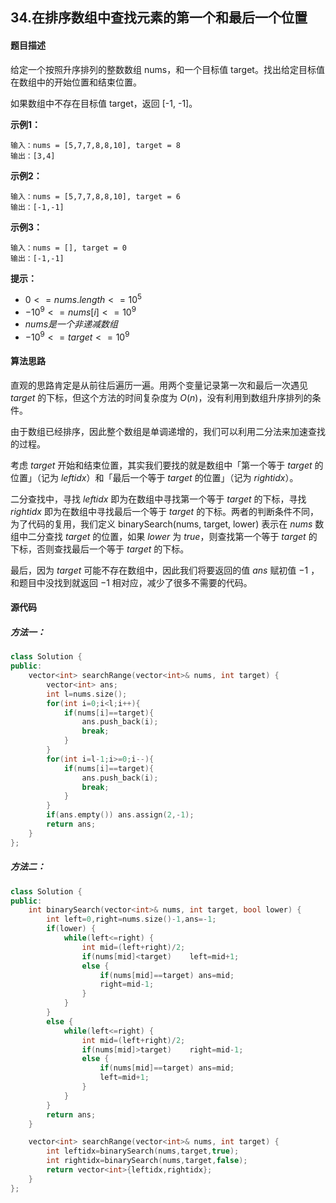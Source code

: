 ## 34.在排序数组中查找元素的第一个和最后一个位置
#### 题目描述
给定一个按照升序排列的整数数组 nums，和一个目标值 target。找出给定目标值在数组中的开始位置和结束位置。

如果数组中不存在目标值 target，返回 [-1, -1]。  

**示例1：**
```
输入：nums = [5,7,7,8,8,10], target = 8
输出：[3,4]
```
**示例2：**
```
输入：nums = [5,7,7,8,8,10], target = 6
输出：[-1,-1]
```
**示例3：**
```
输入：nums = [], target = 0
输出：[-1,-1]
```
**提示：**
- $0 <= nums.length <= 10^5$
- $-10^9 <= nums[i] <= 10^9$
- $nums 是一个非递减数组$
- $-10^9 <= target <= 10^9$

#### 算法思路
直观的思路肯定是从前往后遍历一遍。用两个变量记录第一次和最后一次遇见 $target$ 的下标，但这个方法的时间复杂度为 $O(n)$，没有利用到数组升序排列的条件。

由于数组已经排序，因此整个数组是单调递增的，我们可以利用二分法来加速查找的过程。

考虑 $target$ 开始和结束位置，其实我们要找的就是数组中「第一个等于 $target$ 的位置」（记为 $leftidx$）和「最后一个等于 $target$ 的位置」（记为 $rightidx$）。

二分查找中，寻找 $leftidx$ 即为在数组中寻找第一个等于 $target$ 的下标，寻找 $rightidx$ 即为在数组中寻找最后一个等于 $target$ 的下标。两者的判断条件不同，为了代码的复用，我们定义 binarySearch(nums, target, lower) 表示在 $nums$ 数组中二分查找 $target$ 的位置，如果 $lower$ 为 $true$，则查找第一个等于 $target$ 的下标，否则查找最后一个等于 $target$ 的下标。

最后，因为 $target$ 可能不存在数组中，因此我们将要返回的值 $ans$ 赋初值 $-1$ ，和题目中没找到就返回 $-1$ 相对应，减少了很多不需要的代码。

#### 源代码

##### 方法一：

```cpp
class Solution {
public:
    vector<int> searchRange(vector<int>& nums, int target) {
        vector<int> ans;
        int l=nums.size();
        for(int i=0;i<l;i++){
            if(nums[i]==target){
                ans.push_back(i);
                break;
            }
        }
        for(int i=l-1;i>=0;i--){
            if(nums[i]==target){
                ans.push_back(i);
                break;
            }
        }
        if(ans.empty()) ans.assign(2,-1);
        return ans;
    }
};
```

##### 方法二：

```cpp
class Solution {
public:
    int binarySearch(vector<int>& nums, int target, bool lower) {
        int left=0,right=nums.size()-1,ans=-1;
        if(lower) {
            while(left<=right) {
                int mid=(left+right)/2;
                if(nums[mid]<target)    left=mid+1;
                else {
                    if(nums[mid]==target) ans=mid;
                    right=mid-1;
                }
            }
        }
        else {
            while(left<=right) {
                int mid=(left+right)/2;
                if(nums[mid]>target)    right=mid-1;
                else {
                    if(nums[mid]==target) ans=mid;
                    left=mid+1;
                }
            }
        }
        return ans;
    }

    vector<int> searchRange(vector<int>& nums, int target) {
        int leftidx=binarySearch(nums,target,true);
        int rightidx=binarySearch(nums,target,false);
        return vector<int>{leftidx,rightidx};
    }
};
```